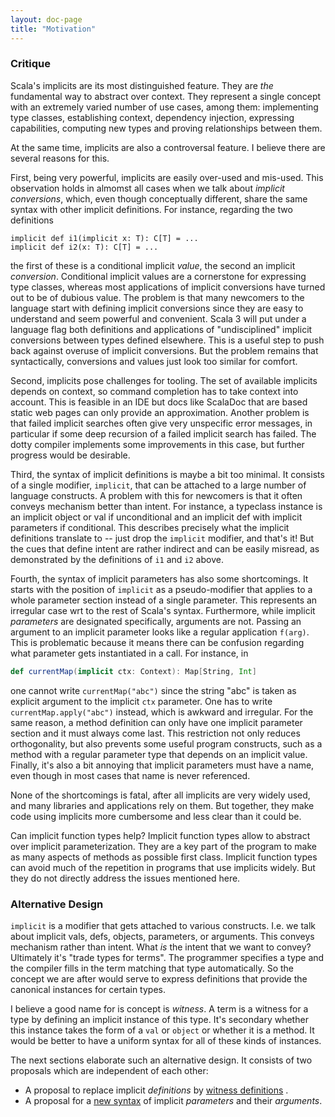 ```yaml
---
layout: doc-page
title: "Motivation"
---
```


### Critique

Scala's implicits are its most distinguished feature. They are _the_ fundamental way to abstract over context. They represent a single concept with an extremely varied number of use cases, among them: implementing type classes, establishing context, dependency injection, expressing capabilities, computing new types and proving relationships between them.

At the same time, implicits are also a controversal feature. I believe there are several reasons for this.

First, being very powerful, implicits are easily over-used and mis-used. This observation holds in almomst all cases when we talk about _implicit conversions_, which, even though conceptually different, share the same syntax with other implicit definitions. For instance,
regarding the two definitions

    implicit def i1(implicit x: T): C[T] = ...
    implicit def i2(x: T): C[T] = ...

the first of these is a conditional implicit _value_, the second an implicit _conversion_. Conditional implicit values are a cornerstone for expressing type classes, whereas most applications of implicit conversions have turned out to be of dubious value. The problem is that many newcomers to the language start with defining implicit conversions since they are easy to understand and seem powerful and convenient. Scala 3 will put under a language flag both definitions and applications of "undisciplined" implicit conversions between types defined elsewhere. This is a useful step to push back against overuse of implicit conversions. But the problem remains that syntactically, conversions and values just look too similar for comfort.

Second, implicits pose challenges for tooling. The set of available implicits depends on context, so command completion has to take context into account. This is feasible in an IDE but docs like ScalaDoc that are based static web pages can only provide an approximation. Another problem is that failed implicit searches often give very unspecific error messages, in particular if some deep recursion of a failed implicit search has failed. The dotty compiler implements some improvements in this case, but further progress would be desirable.

Third, the syntax of implicit definitions is maybe a bit too minimal. It consists of a single modifier, `implicit`, that can be attached to a large number of language constructs. A problem with this for newcomers is that it often conveys mechanism better than intent. For instance, a typeclass instance is an implicit object or val if unconditional and an implicit def with implicit parameters if conditional. This describes precisely what the implicit definitions translate to -- just drop the `implicit` modifier, and that's it! But the cues that define intent are rather indirect and can be easily misread, as demonstrated by the definitions of `i1` and `i2` above.

Fourth, the syntax of implicit parameters has also some shortcomings. It starts with the position of `implicit` as a pseudo-modifier that applies to a whole parameter section instead of a single parameter. This represents an irregular case wrt to the rest of Scala's syntax. Furthermore, while implicit _parameters_ are designated specifically, arguments are not. Passing an argument to an implicit parameter looks like a regular application `f(arg)`. This is problematic because it means there can be confusion regarding what parameter gets instantiated in a call. For instance, in
```scala
def currentMap(implicit ctx: Context): Map[String, Int]
```
one cannot write `currentMap("abc")` since the string "abc" is taken as explicit argument to the implicit `ctx` parameter. One has to write `currentMap.apply("abc")` instead, which is awkward and irregular. For the same reason, a method definition can only have one implicit parameter section and it must always come last. This restriction not only reduces orthogonality, but also prevents some useful program constructs, such as a method with a regular parameter type that depends on an implicit value. Finally, it's also a bit annoying that implicit parameters must have a name, even though in most cases that name is never referenced.

None of the shortcomings is fatal, after all implicits are very widely used, and many libraries and applications rely on them. But together, they make code using implicits more cumbersome and less clear than it could be.

Can implicit function types help? Implicit function types allow to abstract over implicit parameterization. They are a key part of the program to make as many aspects of methods as possible first class. Implicit function types can avoid much of the repetition in programs that use implicits widely. But they do not directly address the issues mentioned here.

### Alternative Design

`implicit` is a modifier that gets attached to various constructs. I.e. we talk about implicit vals, defs, objects, parameters, or arguments. This conveys mechanism rather than intent. What _is_ the intent that we want to convey? Ultimately it's "trade types for terms". The programmer specifies a type and the compiler fills in the term matching that type automatically. So the concept we are after would serve to express definitions that provide the canonical instances for certain types.

I believe a good name for is concept is _witness_. A term is a witness for a type by defining an implicit instance of this type. It's secondary whether this instance takes the form of a `val` or `object` or whether it is a method. It would be better to have a uniform syntax for all of these kinds of instances.

The next sections elaborate such an alternative design. It consists of two proposals which are independent of each other:

 - A proposal to replace implicit _definitions_ by [witness definitions](./witnesses.html)
 .
 - A proposal for a [new syntax](./witness-params.html) of implicit _parameters_ and their _arguments_.
